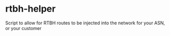 # rtbh-helper
Script to allow for RTBH routes to be injected into the network for your ASN, or your customer
